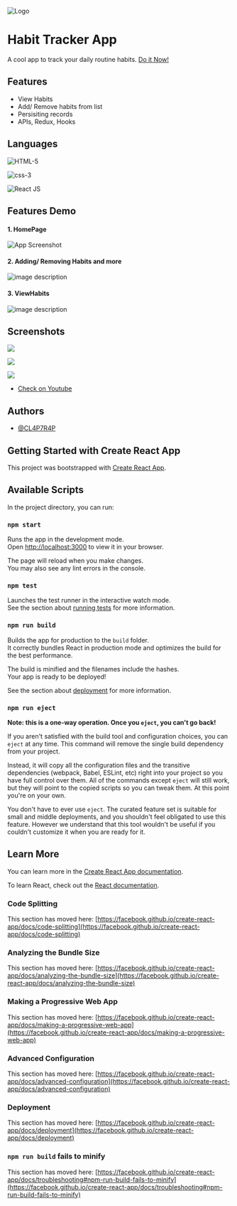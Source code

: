 
![Logo](https://encrypted-tbn0.gstatic.com/images?q=tbn:ANd9GcREFzK7V4Nb94qP4iQRsiSfyFD3b2MCbHiAIQ&usqp=CAU)
# Habit Tracker App

A cool app to track your daily routine habits. [Do it Now!](ps://habit-tracker-app-8lvx-git-master-aky5271-gmailcom.vercel.app)


## Features

- View Habits
- Add/ Remove habits from list
- Persisiting records
- APIs, Redux, Hooks




## Languages



![HTML-5](https://img.shields.io/badge/1-HTML%205-yellow)

![css-3](https://img.shields.io/badge/2-CSS%203-blue)

![React JS](https://img.shields.io/badge/3-React%20JS-green)


## Features Demo

#### 1. HomePage

![App Screenshot](https://user-images.githubusercontent.com/57012258/243107743-8e57cb02-706c-4baa-b3bd-3ecaf344a9d9.gif)

#### 2. Adding/ Removing Habits and more
![image description](https://user-images.githubusercontent.com/57012258/243107639-b890a3cc-d46f-4f55-a56f-e540fbdf06ab.gif)
 

#### 3. ViewHabits 
![image description](https://user-images.githubusercontent.com/57012258/243107959-8924e6c3-257e-45df-a672-95a09e0c2b0b.gif)

 

 
## Screenshots



![](https://user-images.githubusercontent.com/57012258/243106417-c255342e-5bea-4e38-9b0f-d0e888b487ac.png)

![](https://user-images.githubusercontent.com/57012258/243106437-1b92d31a-8452-45d8-89d9-dd469a4692f7.png)

![](https://user-images.githubusercontent.com/57012258/243106453-dd551cac-d994-4716-88e1-ad95079572ed.png)

 
- [Check on Youtube](https://youtu.be/6bjLr0SEEbo)

## Authors

- [@CL4P7R4P](https://github.com/CL4P7R4P-97)

## Getting Started with Create React App

This project was bootstrapped with [Create React App](https://github.com/facebook/create-react-app).

## Available Scripts

In the project directory, you can run:

### `npm start`

Runs the app in the development mode.\
Open [http://localhost:3000](http://localhost:3000) to view it in your browser.

The page will reload when you make changes.\
You may also see any lint errors in the console.

### `npm test`

Launches the test runner in the interactive watch mode.\
See the section about [running tests](https://facebook.github.io/create-react-app/docs/running-tests) for more information.

### `npm run build`

Builds the app for production to the `build` folder.\
It correctly bundles React in production mode and optimizes the build for the best performance.

The build is minified and the filenames include the hashes.\
Your app is ready to be deployed!

See the section about [deployment](https://facebook.github.io/create-react-app/docs/deployment) for more information.

### `npm run eject`

**Note: this is a one-way operation. Once you `eject`, you can't go back!**

If you aren't satisfied with the build tool and configuration choices, you can `eject` at any time. This command will remove the single build dependency from your project.

Instead, it will copy all the configuration files and the transitive dependencies (webpack, Babel, ESLint, etc) right into your project so you have full control over them. All of the commands except `eject` will still work, but they will point to the copied scripts so you can tweak them. At this point you're on your own.

You don't have to ever use `eject`. The curated feature set is suitable for small and middle deployments, and you shouldn't feel obligated to use this feature. However we understand that this tool wouldn't be useful if you couldn't customize it when you are ready for it.

## Learn More

You can learn more in the [Create React App documentation](https://facebook.github.io/create-react-app/docs/getting-started).

To learn React, check out the [React documentation](https://reactjs.org/).

### Code Splitting

This section has moved here: [https://facebook.github.io/create-react-app/docs/code-splitting](https://facebook.github.io/create-react-app/docs/code-splitting)

### Analyzing the Bundle Size

This section has moved here: [https://facebook.github.io/create-react-app/docs/analyzing-the-bundle-size](https://facebook.github.io/create-react-app/docs/analyzing-the-bundle-size)

### Making a Progressive Web App

This section has moved here: [https://facebook.github.io/create-react-app/docs/making-a-progressive-web-app](https://facebook.github.io/create-react-app/docs/making-a-progressive-web-app)

### Advanced Configuration

This section has moved here: [https://facebook.github.io/create-react-app/docs/advanced-configuration](https://facebook.github.io/create-react-app/docs/advanced-configuration)

### Deployment

This section has moved here: [https://facebook.github.io/create-react-app/docs/deployment](https://facebook.github.io/create-react-app/docs/deployment)

### `npm run build` fails to minify

This section has moved here: [https://facebook.github.io/create-react-app/docs/troubleshooting#npm-run-build-fails-to-minify](https://facebook.github.io/create-react-app/docs/troubleshooting#npm-run-build-fails-to-minify)


